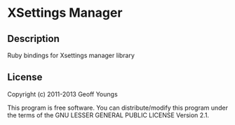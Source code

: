XSettings Manager
=================

Description
-----------
Ruby bindings for Xsettings manager library


License
-------
Copyright (c) 2011-2013 Geoff Youngs

This program is free software.
You can distribute/modify this program under the terms of
the GNU LESSER GENERAL PUBLIC LICENSE Version 2.1.
